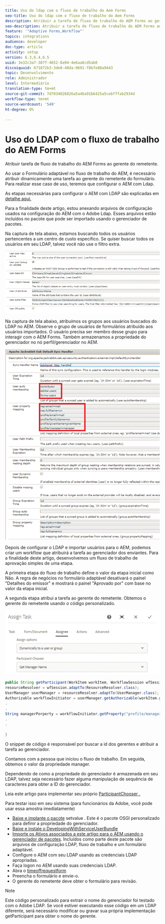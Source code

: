 ```yaml
---
title: Uso do ldap com o fluxo de trabalho do Aem Forms
seo-title: Uso do ldap com o fluxo de trabalho do Aem Forms
description: Atribuir a tarefa de fluxo de trabalho do AEM Forms ao gerente do remetente
seo-description: Atribuir a tarefa de fluxo de trabalho do AEM Forms ao gerente do remetente
feature: '"Adaptive Forms,Workflow"'
topics: integrations
audience: developer
doc-type: article
activity: setup
version: 6.3,6.4,6.5
uuid: 3e32c3a7-387f-4652-8a94-4e6aa6cd5ab8
discoiquuid: 671872b3-3de0-40da-9691-f8b7e88a9443
topic: Desenvolvimento
role: Administrador
level: Intermediário
translation-type: tm+mt
source-git-commit: 7d7034026826a5a46a91b6425a5cebfffab2934d
workflow-type: tm+mt
source-wordcount: '549'
ht-degree: 0%

---
```



# Uso do LDAP com o fluxo de trabalho do AEM Forms

Atribuir tarefa de fluxo de trabalho do AEM Forms ao gerente do remetente.

Ao usar o Formulário adaptável no fluxo de trabalho do AEM, é necessário atribuir dinamicamente uma tarefa ao gerente do remetente do formulário. Para realizar esse caso de uso, teremos que configurar o AEM com Ldap.

As etapas necessárias para configurar o AEM com LDAP são explicadas em [detalhe aqui.](https://helpx.adobe.com/experience-manager/6-5/sites/administering/using/ldap-config.html)

Para a finalidade deste artigo, estou anexando arquivos de configuração usados na configuração do AEM com o Adobe Ldap. Esses arquivos estão incluídos no pacote que pode ser importado usando o gerenciador de pacotes.

Na captura de tela abaixo, estamos buscando todos os usuários pertencentes a um centro de custo específico. Se quiser buscar todos os usuários em seu LDAP, talvez você não use o filtro extra.

![Configuração LDAP](assets/costcenterldap.gif)

Na captura de tela abaixo, atribuímos os grupos aos usuários buscados do LDAP no AEM. Observe o grupo de usuários de formulários atribuído aos usuários importados. O usuário precisa ser membro desse grupo para interagir com o AEM Forms. Também armazenamos a propriedade do gerenciador no nó perfil/gerenciador no AEM.

![Sincronizador](assets/synchandler.gif)

Depois de configurar o LDAP e importar usuários para o AEM, podemos criar um workflow que atribuirá a tarefa ao gerenciador dos enviantes. Para a finalidade deste artigo, desenvolvemos um fluxo de trabalho de aprovação simples de uma etapa.

A primeira etapa do fluxo de trabalho define o valor da etapa inicial como Não. A regra de negócios no formulário adaptável desativará o painel &quot;Detalhes do emissor&quot; e mostrará o painel &quot;Aprovado por&quot; com base no valor da etapa inicial.

A segunda etapa atribui a tarefa ao gerente do remetente. Obtemos o gerente do remetente usando o código personalizado.

![Atribuir tarefa](assets/assigntask.gif)

```java
public String getParticipant(WorkItem workItem, WorkflowSession wfSession, MetaDataMap arg2) throws WorkflowException{
resourceResolver = wfSession.adaptTo(ResourceResolver.class);
UserManager userManager = resourceResolver.adaptTo(UserManager.class);
Authorizable workflowInitiator = userManager.getAuthorizable(workItem.getWorkflow().getInitiator());
.
.
String managerPorperty = workflowInitiator.getProperty("profile/manager")[0].getString();
.
.

}
```

O snippet de código é responsável por buscar a id dos gerentes e atribuir a tarefa ao gerenciador.

Contamos com a pessoa que iniciou o fluxo de trabalho. Em seguida, obtemos o valor da propriedade manager.

Dependendo de como a propriedade do gerenciador é armazenada em seu LDAP, talvez seja necessário fazer alguma manipulação de sequência de caracteres para obter a ID do gerenciador.

Leia este artigo para implementar seu próprio [ ParticipantChooser .](https://helpx.adobe.com/experience-manager/using/dynamic-steps.html)

Para testar isso em seu sistema (para funcionários da Adobe, você pode usar essa amostra imediatamente)

* [Baixe e implante o pacote](/help/forms/assets/common-osgi-bundles/SetValueApp.core-1.0-SNAPSHOT.jar) setvalue . Este é o pacote OSGI personalizado para definir a propriedade do gerenciador.
* [Baixe e instale o DevelopingWithServiceUserBundle](/help/forms/assets/common-osgi-bundles/DevelopingWithServiceUser.jar)
* [Importe os Ativos associados a este artigo para o AEM usando o gerenciador de pacotes](assets/aem-forms-ldap.zip). Incluídos como parte deste pacote são arquivos de configuração LDAP, fluxo de trabalho e um formulário adaptável.
* Configure o AEM com seu LDAP usando as credenciais LDAP apropriadas.
* Faça logon no AEM usando suas credenciais LDAP.
* Abra o [timeoffrequestform](http://localhost:4502/content/dam/formsanddocuments/helpx/timeoffrequestform/jcr:content?wcmmode=disabled)
* Preencha o formulário e envie-o.
* O gerente do remetente deve obter o formulário para revisão.

>[!NOTE]
>
>Este código personalizado para extrair o nome do gerenciador foi testado com o Adobe LDAP. Se você estiver executando esse código em um LDAP diferente, será necessário modificar ou gravar sua própria implementação getParticipant para obter o nome do gerente.
